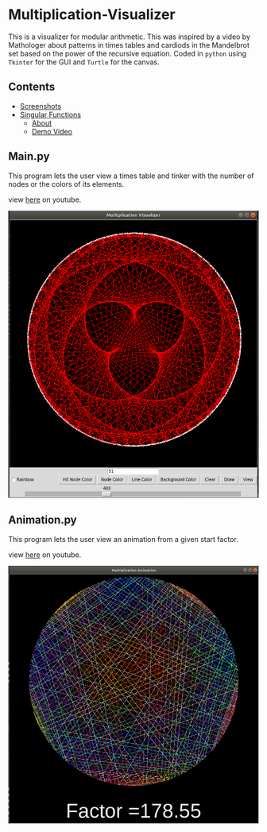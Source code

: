 # Multiplication-Visualizer  
This is a visualizer for modular arithmetic. This was inspired by a video by Mathologer about patterns in times tables and cardiods in the Mandelbrot set based on the power of the recursive equation. Coded in `python` using `Tkinter` for the GUI and `Turtle` for the canvas.

## Contents
- [Screenshots](https://github.com/WilliamAmbrozic/Multiplication-Visualizer#screenshots)
- [Singular Functions](https://github.com/WilliamAmbrozic/Multiplication-Visualizer#singularfunctions)
  - [About](https://github.com/WilliamAmbrozic/Multiplication-Visualizer#about)
  - [Demo Video](https://github.com/WilliamAmbrozic/Multiplication-Visualizer#singularfunctions)

## Main.py  
This program lets the user view a times table and tinker with the number of nodes or the colors of its elements.

view [here](https://www.youtube.com/watch?v=Jg_o1jh4RGk&t=3s) on youtube.

![](https://github.com/WilliamAmbrozic/Multiplication-Visualizer/blob/master/Screenshots/red_img.png)

## Animation.py  
This program lets the user view an animation from a given start factor.

view [here](https://www.youtube.com/watch?v=-6k-0unlRC0) on youtube.

![](https://github.com/WilliamAmbrozic/Multiplication-Visualizer/blob/master/Screenshots/178.55.png)
